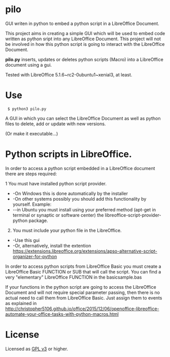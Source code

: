 # pilo
GUI writen in python to embed a python script in a LibreOffice Document.

This project aims in creating a simple GUI which will be used to embed code written as python sript into any LibreOffice Document.
This project will not be involved in how this python script is going to interact with the LibreOffice Document.

**pilo.py** inserts, updates or deletes python scripts (Macro) into a LibreOffice document using a gui.   
   
Tested with LibreOffice 5.1.6~rc2-0ubuntu1~xenial3, at least.


    
Use
===

     $ python3 pilo.py

A GUI in which you can select the LibreOffice Document as well as python files to delete, add or update with new versions.

(Or make it executable...)


Python scripts in LibreOffice.
===
In order to access a python script embedded in a LibreOffice document there are steps required:

1 You must have installed python script provider.
* -On Windows this is done automatically by the installer
* -On other systems possibly you should add this functionality by yourself. Example:
* --in Ubuntu you must install using your preferred method (apt-get in terminal or synaptic or software center) the libreoffice-script-provider-python package.

2. You must include your python file in the LibreOffice.
* -Use this gui
* -Or, alternatively, install the extention https://extensions.libreoffice.org/extensions/apso-alternative-script-organizer-for-python

In order to access python scripts from LibreOffice Basic you must create a LibreOffice Basic FUNCTION or SUB that will call the script. You can find a very "elementary" LibreOffice FUNCTION in the basicsample.bas 

If your functions in the python script are going to access the LibreOffice Document and will not require special parameter passing, then there is no actual need to call them from LibreOffice Basic. Just assign them to events as explained in http://christopher5106.github.io/office/2015/12/06/openoffice-libreoffice-automate-your-office-tasks-with-python-macros.html



License
=======

Licensed as [GPL v3](http://www.gnu.org/licenses/gpl-3.0.en.html) or higher.   

